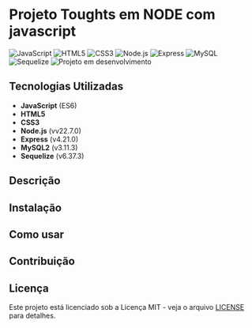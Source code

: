 # Projeto Toughts em NODE com javascript

![JavaScript](https://img.shields.io/badge/javascript-ES6-yellow)
![HTML5](https://img.shields.io/badge/html5-5.0-orange)
![CSS3](https://img.shields.io/badge/css3-3.0-blue)
![Node.js](https://img.shields.io/badge/node.js-22.7.0-green)
![Express](https://img.shields.io/badge/express-^4.21.0-brightgreen)
![MySQL](https://img.shields.io/badge/mysql2-^3.11.3-red)
![Sequelize](https://img.shields.io/badge/sequelize-^6.37.3-blueviolet)
![Projeto em desenvolvimento](https://img.shields.io/badge/status-em%20desenvolvimento-orange)

## Tecnologias Utilizadas

- **JavaScript** (ES6)
- **HTML5**
- **CSS3**
- **Node.js** (vv22.7.0)
- **Express** (v4.21.0)
- **MySQL2** (v3.11.3)
- **Sequelize** (v6.37.3)

## Descrição

## Instalação

## Como usar

## Contribuição

## Licença

Este projeto está licenciado sob a Licença MIT - veja o arquivo [LICENSE](LICENSE) para detalhes.
